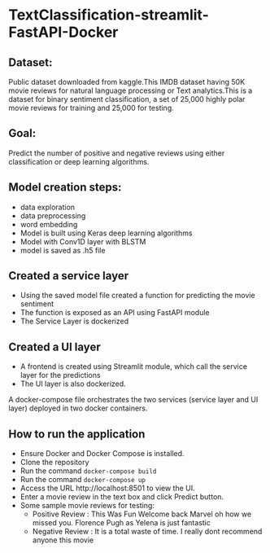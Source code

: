 # TextClassification-streamlit-FastAPI-Docker

## Dataset:
Public dataset downloaded from kaggle.This IMDB dataset having 50K movie reviews for natural language processing or Text analytics.This is a dataset for binary sentiment classification, a set of 25,000 highly polar movie reviews for training and 25,000 for testing.

## Goal:
Predict the number of positive and negative reviews using either classification or deep learning algorithms.

## Model creation steps:  
- data exploration
- data preprocessing
- word embedding 
- Model is built using Keras deep learning algorithms 
- Model with Conv1D layer with BLSTM
- model is saved as .h5 file


## Created a service layer
- Using the saved model file created a function for predicting the movie sentiment
- The function is exposed as an API using FastAPI module
- The Service Layer is dockerized

## Created a UI layer
- A frontend is created using Streamlit module, which call the service layer for the predictions
- The UI layer is also dockerized.

A docker-compose file orchestrates the two services (service layer and UI layer) deployed in two docker containers.

## How to run the application
- Ensure Docker and Docker Compose is installed.
- Clone the repository
- Run the command `docker-compose build`
- Run the command `docker-compose up`
- Access the URL http://localhost:8501 to view the UI.
- Enter a movie review in the text box and click Predict button.
- Some sample movie reviews for testing:
    -  Positive Review : This Was Fun Welcome back Marvel oh how we missed you. Florence Pugh as Yelena is just fantastic
    -  Negative Review : It is a total waste of time. I really dont recommend anyone this movie
